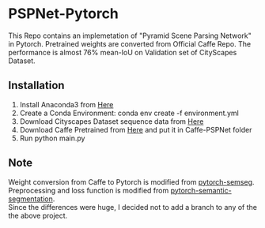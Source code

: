 # PSPNet-Pytorch
This Repo contains an implemetation of "Pyramid Scene Parsing Network" in Pytorch. Pretrained weights are converted from Official Caffe Repo. The performance is almost 76% mean-IoU on Validation set of CityScapes Dataset.

## Installation
1. Install Anaconda3 from [Here](https://www.anaconda.com)
2. Create a Conda Environment: conda env create -f environment.yml
3. Download Cityscapes Dataset sequence data from [Here](https://www.cityscapes-dataset.com/)
4. Download Caffe Pretrained from [Here](https://drive.google.com/open?id=0BzaU285cX7TCT1M3TmNfNjlUeEU) and put it in Caffe-PSPNet folder
4. Run python main.py

## Note

Weight conversion from Caffe to Pytorch is modified from [pytorch-semseg](https://github.com/meetshah1995/pytorch-semseg). <br />
Preprocessing and loss function is modified from [pytorch-semantic-segmentation](https://github.com/zijundeng/pytorch-semantic-segmentation). <br />
Since the differences were huge, I decided not to add a branch to any of the the above project.
